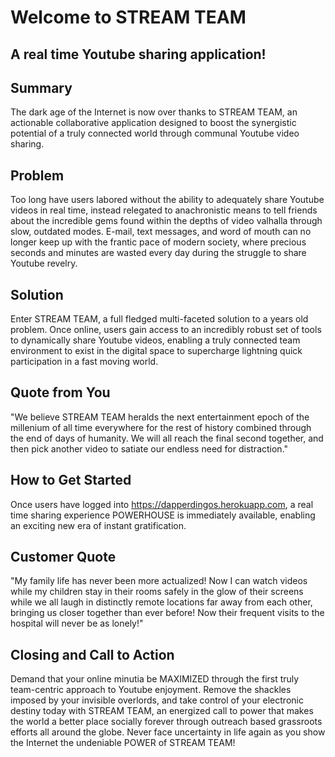 # Welcome to STREAM TEAM #

<!-- 
> This material was originally posted [here](http://www.quora.com/What-is-Amazons-approach-to-product-development-and-product-management). It is reproduced here for posterities sake.

There is an approach called "working backwards" that is widely used at Amazon. They work backwards from the customer, rather than starting with an idea for a product and trying to bolt customers onto it. While working backwards can be applied to any specific product decision, using this approach is especially important when developing new products or features.

For new initiatives a product manager typically starts by writing an internal press release announcing the finished product. The target audience for the press release is the new/updated product's customers, which can be retail customers or internal users of a tool or technology. Internal press releases are centered around the customer problem, how current solutions (internal or external) fail, and how the new product will blow away existing solutions.

If the benefits listed don't sound very interesting or exciting to customers, then perhaps they're not (and shouldn't be built). Instead, the product manager should keep iterating on the press release until they've come up with benefits that actually sound like benefits. Iterating on a press release is a lot less expensive than iterating on the product itself (and quicker!).

If the press release is more than a page and a half, it is probably too long. Keep it simple. 3-4 sentences for most paragraphs. Cut out the fat. Don't make it into a spec. You can accompany the press release with a FAQ that answers all of the other business or execution questions so the press release can stay focused on what the customer gets. My rule of thumb is that if the press release is hard to write, then the product is probably going to suck. Keep working at it until the outline for each paragraph flows. 

Oh, and I also like to write press-releases in what I call "Oprah-speak" for mainstream consumer products. Imagine you're sitting on Oprah's couch and have just explained the product to her, and then you listen as she explains it to her audience. That's "Oprah-speak", not "Geek-speak".

Once the project moves into development, the press release can be used as a touchstone; a guiding light. The product team can ask themselves, "Are we building what is in the press release?" If they find they're spending time building things that aren't in the press release (overbuilding), they need to ask themselves why. This keeps product development focused on achieving the customer benefits and not building extraneous stuff that takes longer to build, takes resources to maintain, and doesn't provide real customer benefit (at least not enough to warrant inclusion in the press release).
 -->
 
## A real time Youtube sharing application! ##

## Summary ##
  The dark age of the Internet is now over thanks to STREAM TEAM, an actionable collaborative application designed to boost the synergistic potential of a truly connected world through communal Youtube video sharing.  

## Problem ##
  Too long have users labored without the ability to adequately share Youtube videos in real time, instead relegated to anachronistic means to tell friends about the incredible gems found within the depths of video valhalla through slow, outdated modes.  E-mail, text messages, and word of mouth can no longer keep up with the frantic pace of modern society, where precious seconds and minutes are wasted every day during the struggle to share Youtube revelry.

## Solution ##
  Enter STREAM TEAM, a full fledged multi-faceted solution to a years old problem.  Once online, users gain access to an incredibly robust set of tools to dynamically share Youtube videos, enabling a truly connected team environment to exist in the digital space to supercharge lightning quick participation in a fast moving world.  

## Quote from You ##
  "We believe STREAM TEAM heralds the next entertainment epoch of the millenium of all time everywhere for the rest of history combined through the end of days of humanity.  We will all reach the final second together, and then pick another video to satiate our endless need for distraction."

## How to Get Started ##
  Once users have logged into https://dapperdingos.herokuapp.com, a real time sharing experience POWERHOUSE is immediately available, enabling an exciting new era of instant gratification.  

## Customer Quote ##
  "My family life has never been more actualized!  Now I can watch videos while my children stay in their rooms safely in the glow of their screens while we all laugh in distinctly remote locations far away from each other, bringing us closer together than ever before!  Now their frequent visits to the hospital will never be as lonely!"

## Closing and Call to Action ##
  Demand that your online minutia be MAXIMIZED through the first truly team-centric approach to Youtube enjoyment.  Remove the shackles imposed by your invisible overlords, and take control of your electronic destiny today with STREAM TEAM, an energized call to power that makes the world a better place socially forever through outreach based grassroots efforts all around the globe.  Never face uncertainty in life again as you show the Internet the undeniable POWER of STREAM TEAM!
